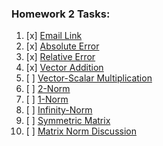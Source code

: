### Homework 2 Tasks:

1. [x] [Email Link](1-EmailLink.md)
2. [x] [Absolute Error](2-AbsoluteError.md)
3. [x] [Relative Error](3-RelativeError.md)
4. [x] [Vector Addition](4-VectorAddition.md)
5. [ ] [Vector-Scalar Multiplication](5-ScalarVectorMultiplication.md)
6. [ ] [2-Norm](6-2Norm.md)
7. [ ] [1-Norm](7-1Norm.md)
8. [ ] [Infinity-Norm](8-InfinityNorm.md)
9. [ ] [Symmetric Matrix](9-SymmetricMatrix.md)
10. [ ] [Matrix Norm Discussion](10-MatrixNormDiscussion.md)

